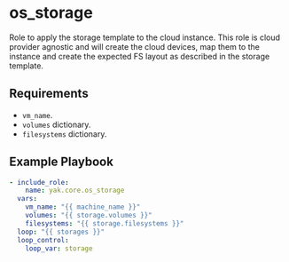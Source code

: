 # os_storage

Role to apply the storage template to the cloud instance.
This role is cloud provider agnostic and will create the cloud devices, map them to the
instance and create the expected FS layout as described in the storage template.

## Requirements

- `vm_name`.
- `volumes` dictionary.
- `filesystems` dictionary.

## Example Playbook

```yaml
- include_role:
    name: yak.core.os_storage
  vars:
    vm_name: "{{ machine_name }}"
    volumes: "{{ storage.volumes }}"
    filesystems: "{{ storage.filesystems }}"
  loop: "{{ storages }}"
  loop_control:
    loop_var: storage
```
